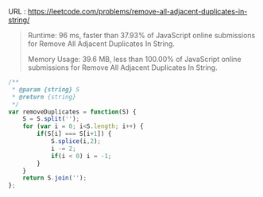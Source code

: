 URL : https://leetcode.com/problems/remove-all-adjacent-duplicates-in-string/

> Runtime: 96 ms, faster than 37.93% of JavaScript online submissions for Remove All Adjacent Duplicates In String.
>
> Memory Usage: 39.6 MB, less than 100.00% of JavaScript online submissions for Remove All Adjacent Duplicates In String.

```javascript
/**
 * @param {string} S
 * @return {string}
 */
var removeDuplicates = function(S) {
    S = S.split('');
    for (var i = 0; i<S.length; i++) {
        if(S[i] === S[i+1]) {
            S.splice(i,2);
            i -= 2;
            if(i < 0) i = -1;
        }
    }
    return S.join('');
};
```